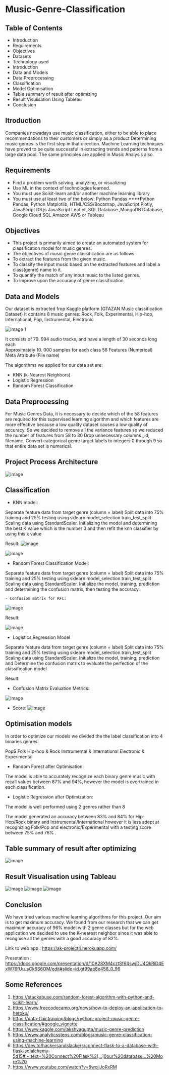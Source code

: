 
# Music-Genre-Classification

## Table of Contents 

- Introduction
- Requirements 
- Objectives 
- Datasets 
- Technology used 
- Introduction
- Data and Models
- Data Preprocessing
- Classification
- Model Optimisation 
- Table summary of result after optimizing
- Result Visulisation Using Tableau
- Conclusion 



## Itroduction 

Companies nowadays use music classification, either to be able to place recommendations to their customers or simply as a product
Determining music genres is the first step in that direction. Machine Learning techniques have proved to be quite successful in extracting trends and patterns from a large data pool. The same principles are applied in Music Analysis also.

## Requirements
- Find a problem worth solving, analyzing, or visualizing
- Use ML in the context of technologies learned. 
- You must use Scikit-learn and/or another machine learning library
- You must use at least two of the below: Python Pandas 
    ****Python Pandas, Python Matplotlib, HTML/CSS/Bootstrap, JavaScript Plotly, JavaScript D3.js JavaScript Leaflet, SQL Database ,MongoDB Database, Google Cloud SQL Amazon AWS     or Tableau
 
 ## Objectives
 
 - This project is primarily aimed to create an automated system for classification model for music genres.
 - The objectives of music genre classification are as follows:
 - To extract the features from the given music.
 - To classify the input music based on the extracted features and label a class(genre) name to it.
 - To quantify the match of any input music to the listed genres.
 - To improve upon the accuracy of genre classification.


## Data and Models 

Our dataset is extracted frop Kaggle platform (GTAZAN Music classification Dataset)
 It contains 8 music genres: 
Rock, Folk, Experimental, Hip-hop, International, Pop, Instrumental,   Electronic 

![image 1](https://user-images.githubusercontent.com/83431185/137943140-2df9c8ca-c99e-42c5-b196-d1edbc8cdd84.png)


 It consists of 79. 994 audio tracks, and have a length of 30 seconds long each           
Approximately 10. 000 samples for each class 
58 Features (Numerical)
Meta Attribute (File name)                                     


The algorithms we applied for our data set are:

 - KNN (k-Nearest Neighbors)
 - Logistic Regression
 - Random Forest Classification
 

 ## Data Preprocessing
 
 
 For Music Genres Data, it is necessary to decide which of the 58 features are required for this supervised learning algorithm and which features are more effective because a    low quality dataset causes a low quality of accuracy.
So we decided to remove all the variance features so we reduced the number of features from 58 to 30
Drop unnecessary columns _id, filename.
Convert categorical genre target labels to integers 0 through 9 so that entire data set is numerical.

 
 ## Project Process Architecture 
 
 
 ![image](https://user-images.githubusercontent.com/83431185/137944744-0d77907b-cd90-41a1-939b-4eca594bf4a9.png)


## Classification 


- KNN model:


Separate feature data from target genre (column = label)
Split data into 75% training and 25% testing using sklearn.model_selection.train_test_split
Scaling data using StandardScaler.
Initializing the model and determining the best K value which is the number 3 and then refit the knn classifier by using this k value 

Result: ![image](https://user-images.githubusercontent.com/83431185/137945301-61709c49-934b-4387-bec1-2b9b9151a5d6.png)

![image](https://user-images.githubusercontent.com/83431185/137945457-4f22d45d-b474-4353-abf9-2cba41eb6df9.png)



- Random Forest Classification Model: 


Separate feature data from target genre (column = label)
Split data into 75% training and 25% testing using sklearn.model_selection.train_test_split
Scaling data using StandardScaler.
Initialize the model, training, prediction and determining the confusion matrix, then testing the accuracy.

    - Confusion matrix for RFC: 

![image](https://user-images.githubusercontent.com/83431185/137945829-edf69b9c-43f3-4ea2-a2fc-802004182e78.png)

 Result: 

 ![image](https://user-images.githubusercontent.com/83431185/137946428-2ee6c272-f2bc-4a0e-8f11-26ecff57fd94.png)
 
 
 - Logistics Regression Model
 
Separate feature data from target genre (column = label)
Split data into 75% training and 25% testing using sklearn.model_selection.train_test_split
Scaling data using StandardScaler.
Initialize the model, training, prediction and 
Determine the confusion matrix to evaluate the perfection of the classification model 

Result: 

   - Confusion Matrix Evaluation Metrics: 

 ![image](https://user-images.githubusercontent.com/83431185/137946875-bf3d323a-ae6b-46f5-bd15-6a17196ca2d7.png)

  - Score: 
  ![image](https://user-images.githubusercontent.com/83431185/137947052-a0d2e765-a9b3-4867-a0e0-01121557c869.png)

##  Optimisation models 

  In order to optimize our models we divided the the label classification into 4 binaries genres: 

 Pop$ Folk
 Hip-hop & Rock
 Instrumental & International
 Electronic & Experimental 

- Random Forest after Optimisation: 

The model is able to accurately recognize each binary genre music with recall values between 87% and 94%,  however the model is overtrained in each classification.


- Logistic Regression after Optimization:

The model is well performed using 2 genres rather than 8 

The model generated an accuracy between 83% and 84% for Hip-Hop/Rock binary and Instrumental/International however it is less adept at recognizing Folk/Pop and electronic/Experimental with a testing score between 75% and 76% .


##  Table summary of result after optimizing 

![image](https://user-images.githubusercontent.com/83431185/137949582-ff4aa08f-b526-4209-acf0-501ac54e5011.png)

## Result Visualisation using Tableau

![image](https://user-images.githubusercontent.com/83431185/137948242-89690de9-2f03-4dbf-942d-7b9844683df0.png)
![image](https://user-images.githubusercontent.com/83431185/137948276-ad194d69-8658-4f2c-826e-3302d4b071d1.png)
![image](https://user-images.githubusercontent.com/83431185/137948307-62cec275-e2de-4e8e-940b-a663153ed08e.png)


## Conclusion 

We have tried various machine learning algorithms for this project. Our aim is to get maximum accuracy. We found from our research that we can get maximum accuracy of 96% model with 2 genre classes but for the web application we decided to use the K-nearest neighbor since it was able to recognise all the genres with a good accuracy of 82%. 

Link to web app : https://ak-project4.herokuapp.com/

Presetation : https://docs.google.com/presentation/d/10A28XM4cztSf64swjDU4QkRiD4ExW76fUu_sCk6S6OM/edit#slide=id.gf99ae8e458_0_96

## Some References 
 
1.	https://stackabuse.com/random-forest-algorithm-with-python-and-scikit-learn/
2.	https://www.freecodecamp.org/news/how-to-deploy-an-application-to-heroku/
3.	https://data-flair.training/blogs/python-project-music-genre-classification/#google_vignette
4.	https://www.kaggle.com/lakshyagupta/music-genre-prediction
5.	https://www.analyticssteps.com/blogs/music-genre-classification-using-machine-learning
6.	https://dev.to/hackersandslackers/connect-flask-to-a-database-with-flask-sqlalchemy-5d15#:~:text=%20Connect%20Flask%2[…]0our%20database...%20More%20
7.	https://www.youtube.com/watch?v=6wojjJoRxRM



